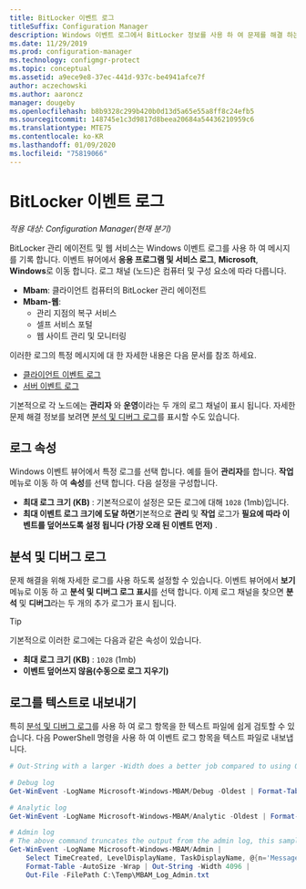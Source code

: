 ```yaml
---
title: BitLocker 이벤트 로그
titleSuffix: Configuration Manager
description: Windows 이벤트 로그에서 BitLocker 정보를 사용 하 여 문제를 해결 하는 방법에 대해 알아봅니다.
ms.date: 11/29/2019
ms.prod: configuration-manager
ms.technology: configmgr-protect
ms.topic: conceptual
ms.assetid: a9ece9e8-37ec-441d-937c-be4941afce7f
author: aczechowski
ms.author: aaroncz
manager: dougeby
ms.openlocfilehash: b8b9328c299b420b0d13d5a65e55a8ff8c24efb5
ms.sourcegitcommit: 148745e1c3d9817d8beea20684a54436210959c6
ms.translationtype: MTE75
ms.contentlocale: ko-KR
ms.lasthandoff: 01/09/2020
ms.locfileid: "75819066"
---
```

# <a name="bitlocker-event-logs"></a>BitLocker 이벤트 로그

*적용 대상: Configuration Manager(현재 분기)*

BitLocker 관리 에이전트 및 웹 서비스는 Windows 이벤트 로그를 사용 하 여 메시지를 기록 합니다. 이벤트 뷰어에서 **응용 프로그램 및 서비스 로그**, **Microsoft**, **Windows**로 이동 합니다. 로그 채널 (노드)은 컴퓨터 및 구성 요소에 따라 다릅니다.

- **Mbam**: 클라이언트 컴퓨터의 BitLocker 관리 에이전트
- **Mbam-웹**:
  - 관리 지점의 복구 서비스
  - 셀프 서비스 포털
  - 웹 사이트 관리 및 모니터링

이러한 로그의 특정 메시지에 대 한 자세한 내용은 다음 문서를 참조 하세요.

- [클라이언트 이벤트 로그](/configmgr/protect/tech-ref/bitlocker/client-event-logs)
- [서버 이벤트 로그](/configmgr/protect/tech-ref/bitlocker/server-event-logs)

기본적으로 각 노드에는 **관리자** 와 **운영**이라는 두 개의 로그 채널이 표시 됩니다. 자세한 문제 해결 정보를 보려면 [분석 및 디버그 로그](#bkmk_debug)를 표시할 수도 있습니다.

## <a name="log-properties"></a>로그 속성

Windows 이벤트 뷰어에서 특정 로그를 선택 합니다. 예를 들어 **관리자**를 합니다. **작업** 메뉴로 이동 하 여 **속성**를 선택 합니다. 다음 설정을 구성합니다.

- **최대 로그 크기 (KB)** : 기본적으로이 설정은 모든 로그에 대해 `1028` (1mb)입니다.
- **최대 이벤트 로그 크기에 도달 하면**기본적으로 **관리** 및 **작업** 로그가 **필요에 따라 이벤트를 덮어쓰도록 설정 됩니다 (가장 오래 된 이벤트 먼저)** .

## <a name="bkmk_debug"></a> 분석 및 디버그 로그

문제 해결을 위해 자세한 로그를 사용 하도록 설정할 수 있습니다. 이벤트 뷰어에서 **보기** 메뉴로 이동 하 고 **분석 및 디버그 로그 표시**를 선택 합니다. 이제 로그 채널을 찾으면 **분석** 및 **디버그**라는 두 개의 추가 로그가 표시 됩니다.

> [!TIP]
> 기본적으로 이러한 로그에는 다음과 같은 속성이 있습니다.
>
> - **최대 로그 크기 (KB)** : `1028` (1mb)
> - **이벤트 덮어쓰지 않음(수동으로 로그 지우기)**

## <a name="export-logs-to-text"></a>로그를 텍스트로 내보내기

특히 [분석 및 디버그 로그](#bkmk_debug)를 사용 하 여 로그 항목을 한 텍스트 파일에 쉽게 검토할 수 있습니다. 다음 PowerShell 명령을 사용 하 여 이벤트 로그 항목을 텍스트 파일로 내보냅니다.

``` PowerShell
# Out-String with a larger -Width does a better job compared to using Out-File with -Width. -Oldest is only required with debug/analytic logs.

# Debug log
Get-WinEvent -LogName Microsoft-Windows-MBAM/Debug -Oldest | Format-Table -AutoSize | Out-String -Width 4096 | Out-File C:\Temp\MBAM_Log_Debug.txt

# Analytic log
Get-WinEvent -LogName Microsoft-Windows-MBAM/Analytic -Oldest | Format-Table -AutoSize | Out-String -Width 4096 | Out-File C:\Temp\MBAM_Log_Analytic.txt

# Admin log
# The above command truncates the output from the admin log, this sample reformats the strings
Get-WinEvent -LogName Microsoft-Windows-MBAM/Admin |
    Select TimeCreated, LevelDisplayName, TaskDisplayName, @{n='Message';e={$_.Message.trim()}} |
    Format-Table -AutoSize -Wrap | Out-String -Width 4096 |
    Out-File -FilePath C:\Temp\MBAM_Log_Admin.txt
```
